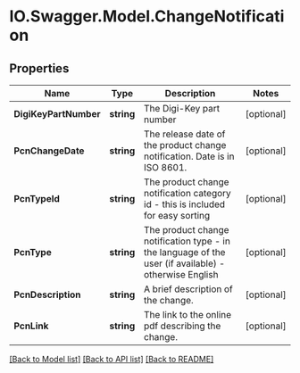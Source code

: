 # IO.Swagger.Model.ChangeNotification
## Properties

Name | Type | Description | Notes
------------ | ------------- | ------------- | -------------
**DigiKeyPartNumber** | **string** | The Digi-Key part number | [optional] 
**PcnChangeDate** | **string** | The release date of the product change notification. Date is in ISO 8601. | [optional] 
**PcnTypeId** | **string** | The product change notification category id - this is included for easy sorting | [optional] 
**PcnType** | **string** | The product change notification type - in the language of the user (if available) - otherwise English | [optional] 
**PcnDescription** | **string** | A brief description of the change. | [optional] 
**PcnLink** | **string** | The link to the online pdf describing the change. | [optional] 

[[Back to Model list]](../README.md#documentation-for-models) [[Back to API list]](../README.md#documentation-for-api-endpoints) [[Back to README]](../README.md)

